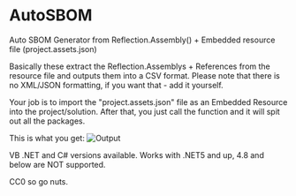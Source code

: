 # AutoSBOM
Auto SBOM Generator from Reflection.Assembly() + Embedded resource file (project.assets.json)

Basically these extract the Reflection.Assemblys + References from the resource file and outputs them into a CSV format.
Please note that there is no XML/JSON formatting, if you want that - add it yourself.

Your job is to import the "project.assets.json" file as an Embedded Resource into the project/solution. After that, you just call the function and it will spit out all the packages.

This is what you get:
![Output](sbom.png)

VB .NET and C# versions available. Works with .NET5 and up, 4.8 and below are NOT supported.

CC0 so go nuts.
